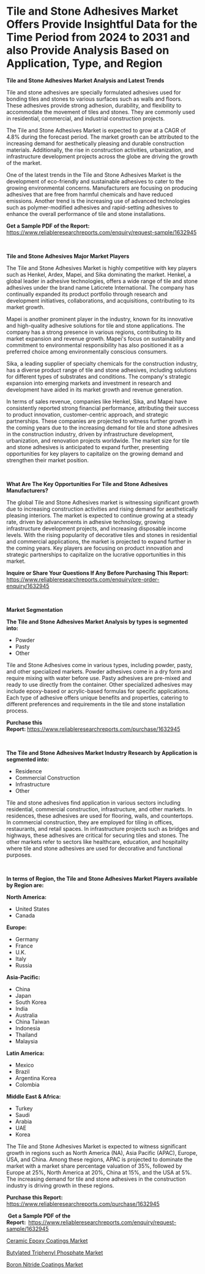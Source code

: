 <p><h1>Tile and Stone Adhesives Market Offers Provide Insightful Data for the Time Period from 2024 to 2031 and also Provide Analysis Based on Application, Type, and Region</h1></p><p><strong>Tile and Stone Adhesives Market Analysis and Latest Trends</strong></p>
<p><p>Tile and stone adhesives are specially formulated adhesives used for bonding tiles and stones to various surfaces such as walls and floors. These adhesives provide strong adhesion, durability, and flexibility to accommodate the movement of tiles and stones. They are commonly used in residential, commercial, and industrial construction projects.</p><p>The Tile and Stone Adhesives Market is expected to grow at a CAGR of 4.8% during the forecast period. The market growth can be attributed to the increasing demand for aesthetically pleasing and durable construction materials. Additionally, the rise in construction activities, urbanization, and infrastructure development projects across the globe are driving the growth of the market.</p><p>One of the latest trends in the Tile and Stone Adhesives Market is the development of eco-friendly and sustainable adhesives to cater to the growing environmental concerns. Manufacturers are focusing on producing adhesives that are free from harmful chemicals and have reduced emissions. Another trend is the increasing use of advanced technologies such as polymer-modified adhesives and rapid-setting adhesives to enhance the overall performance of tile and stone installations.</p></p>
<p><strong>Get a Sample PDF of the Report:&nbsp;</strong> <a href="https://www.reliableresearchreports.com/enquiry/request-sample/1632945">https://www.reliableresearchreports.com/enquiry/request-sample/1632945</a></p>
<p>&nbsp;</p>
<p><strong>Tile and Stone Adhesives Major Market Players</strong></p>
<p><p>The Tile and Stone Adhesives Market is highly competitive with key players such as Henkel, Ardex, Mapei, and Sika dominating the market. Henkel, a global leader in adhesive technologies, offers a wide range of tile and stone adhesives under the brand name Laticrete International. The company has continually expanded its product portfolio through research and development initiatives, collaborations, and acquisitions, contributing to its market growth.</p><p>Mapei is another prominent player in the industry, known for its innovative and high-quality adhesive solutions for tile and stone applications. The company has a strong presence in various regions, contributing to its market expansion and revenue growth. Mapei's focus on sustainability and commitment to environmental responsibility has also positioned it as a preferred choice among environmentally conscious consumers.</p><p>Sika, a leading supplier of specialty chemicals for the construction industry, has a diverse product range of tile and stone adhesives, including solutions for different types of substrates and conditions. The company's strategic expansion into emerging markets and investment in research and development have aided in its market growth and revenue generation.</p><p>In terms of sales revenue, companies like Henkel, Sika, and Mapei have consistently reported strong financial performance, attributing their success to product innovation, customer-centric approach, and strategic partnerships. These companies are projected to witness further growth in the coming years due to the increasing demand for tile and stone adhesives in the construction industry, driven by infrastructure development, urbanization, and renovation projects worldwide. The market size for tile and stone adhesives is anticipated to expand further, presenting opportunities for key players to capitalize on the growing demand and strengthen their market position.</p></p>
<p>&nbsp;</p>
<p><strong>What Are The Key Opportunities For Tile and Stone Adhesives Manufacturers?</strong></p>
<p><p>The global Tile and Stone Adhesives market is witnessing significant growth due to increasing construction activities and rising demand for aesthetically pleasing interiors. The market is expected to continue growing at a steady rate, driven by advancements in adhesive technology, growing infrastructure development projects, and increasing disposable income levels. With the rising popularity of decorative tiles and stones in residential and commercial applications, the market is projected to expand further in the coming years. Key players are focusing on product innovation and strategic partnerships to capitalize on the lucrative opportunities in this market.</p></p>
<p><strong>Inquire or Share Your Questions If Any Before Purchasing This Report:</strong> <a href="https://www.reliableresearchreports.com/enquiry/pre-order-enquiry/1632945">https://www.reliableresearchreports.com/enquiry/pre-order-enquiry/1632945</a></p>
<p>&nbsp;</p>
<p><strong>Market Segmentation</strong></p>
<p><strong>The Tile and Stone Adhesives Market Analysis by types is segmented into:</strong></p>
<p><ul><li>Powder</li><li>Pasty</li><li>Other</li></ul></p>
<p><p>Tile and Stone Adhesives come in various types, including powder, pasty, and other specialized markets. Powder adhesives come in a dry form and require mixing with water before use. Pasty adhesives are pre-mixed and ready to use directly from the container. Other specialized adhesives may include epoxy-based or acrylic-based formulas for specific applications. Each type of adhesive offers unique benefits and properties, catering to different preferences and requirements in the tile and stone installation process.</p></p>
<p><strong>Purchase this Report:&nbsp;</strong><a href="https://www.reliableresearchreports.com/purchase/1632945">https://www.reliableresearchreports.com/purchase/1632945</a></p>
<p>&nbsp;</p>
<p><strong>The Tile and Stone Adhesives Market Industry Research by Application is segmented into:</strong></p>
<p><ul><li>Residence</li><li>Commercial Construction</li><li>Infrastructure</li><li>Other</li></ul></p>
<p><p>Tile and stone adhesives find application in various sectors including residential, commercial construction, infrastructure, and other markets. In residences, these adhesives are used for flooring, walls, and countertops. In commercial construction, they are employed for tiling in offices, restaurants, and retail spaces. In infrastructure projects such as bridges and highways, these adhesives are critical for securing tiles and stones. The other markets refer to sectors like healthcare, education, and hospitality where tile and stone adhesives are used for decorative and functional purposes.</p></p>
<p>&nbsp;</p>
<p><strong>In terms of Region, the Tile and Stone Adhesives Market Players available by Region are:</strong></p>
<p>
    <p> <strong> North America: </strong>
        <ul>
            <li>United States</li>
            <li>Canada</li>
        </ul>
        </p> 
    <p> <strong> Europe: </strong>
        <ul>
            <li>Germany</li>
            <li>France</li>
            <li>U.K.</li>
            <li>Italy</li>
            <li>Russia</li>
        </ul>
        </p> 
    <p> <strong> Asia-Pacific: </strong>
        <ul>
            <li>China</li>
            <li>Japan</li>
            <li>South Korea</li>
            <li>India</li>
            <li>Australia</li>
            <li>China Taiwan</li>
            <li>Indonesia</li>
            <li>Thailand</li>
            <li>Malaysia</li>
        </ul>
        </p> 
    <p> <strong> Latin America: </strong>
        <ul>
            <li>Mexico</li>
            <li>Brazil</li>
            <li>Argentina Korea</li>
            <li>Colombia</li>
        </ul>
        </p> 
    <p> <strong> Middle East & Africa: </strong>
        <ul>
            <li>Turkey</li>
            <li>Saudi</li>
            <li>Arabia</li>
            <li>UAE</li>
            <li>Korea</li>
        </ul>
    </p>
    </p>
<p><p>The Tile and Stone Adhesives Market is expected to witness significant growth in regions such as North America (NA), Asia Pacific (APAC), Europe, USA, and China. Among these regions, APAC is projected to dominate the market with a market share percentage valuation of 35%, followed by Europe at 25%, North America at 20%, China at 15%, and the USA at 5%. The increasing demand for tile and stone adhesives in the construction industry is driving growth in these regions.</p></p>
<p><strong>Purchase this Report: </strong><a href="https://www.reliableresearchreports.com/purchase/1632945">https://www.reliableresearchreports.com/purchase/1632945</a></p>
<p>&nbsp;<strong>Get a Sample PDF of the Report:&nbsp;&nbsp;</strong><a href="https://www.reliableresearchreports.com/enquiry/request-sample/1632945">https://www.reliableresearchreports.com/enquiry/request-sample/1632945</a></p>
<p><strong></strong></p>
<p><p><a href="https://github.com/wusalecollins540tpqoz/Market-Research-Report-List-1/blob/main/ceramic-epoxy-coatings-market.md">Ceramic Epoxy Coatings Market</a></p><p><a href="https://github.com/johnbach50/Market-Research-Report-List-2/blob/main/butylated-triphenyl-phosphate-market.md">Butylated Triphenyl Phosphate Market</a></p><p><a href="https://github.com/pjcfca/Market-Research-Report-List-1/blob/main/boron-nitride-coatings-market.md">Boron Nitride Coatings Market</a></p></p>